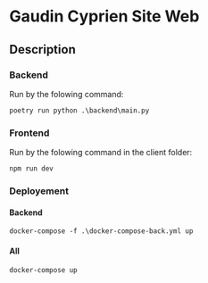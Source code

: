 # Gaudin Cyprien Site Web

## Description

### Backend

Run by the folowing command:

```poetry run python .\backend\main.py```

### Frontend

Run by the folowing command in the client folder:

```npm run dev```

### Deployement

#### Backend

```docker-compose -f .\docker-compose-back.yml up```

#### All

```docker-compose up```
